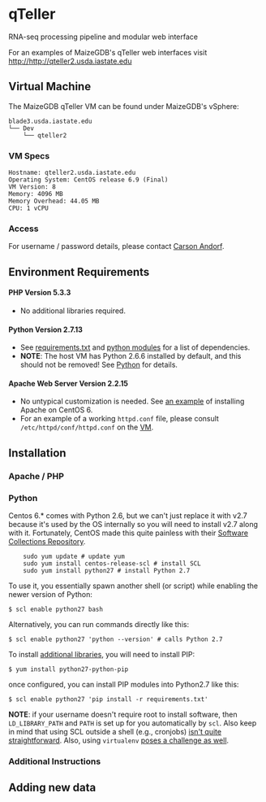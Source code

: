 qTeller
=======

RNA-seq processing pipeline and modular web interface

For an examples of MaizeGDB's qTeller web interfaces visit 
<a href="http://qteller2.usda.iastate.edu">http://http://qteller2.usda.iastate.edu</a>


## Virtual Machine ##

The MaizeGDB qTeller VM can be found under MaizeGDB's vSphere:

```
blade3.usda.iastate.edu
└── Dev
    └── qteller2
```

### VM Specs

```
Hostname: qteller2.usda.iastate.edu
Operating System: CentOS release 6.9 (Final)
VM Version: 8
Memory: 4096 MB
Memory Overhead: 44.05 MB
CPU: 1 vCPU
```

### Access
For username / password details, please contact [Carson Andorf](carson.andorf@ars.usda.gov).


## Environment Requirements ##

#### PHP Version 5.3.3
* No additional libraries required.

#### Python Version 2.7.13
* See [requirements.txt](requirements.txt) and [python modules](python_modules.txt) for a list of dependencies.
* **NOTE**: The host VM has Python 2.6.6 installed by default, and this should not be removed! See [Python](#python) for details.

#### Apache Web Server Version 2.2.15
* No untypical customization is needed. See [an example](https://support.rackspace.com/how-to/centos-6-apache-and-php-install/) of installing Apache on CentOS 6.
* For an example of a working `httpd.conf` file, please consult `/etc/httpd/conf/httpd.conf` on the [VM](virtual-machine).


## Installation ##

### Apache / PHP

### Python

Centos 6.* comes with Python 2.6, but we can't just replace it with v2.7 because it's used by the OS internally so you will need to install v2.7 along with it.  Fortunately, CentOS made this quite painless with their [Software Collections Repository](http://wiki.centos.org/AdditionalResources/Repositories/SCL).
```
    sudo yum update # update yum
    sudo yum install centos-release-scl # install SCL 
    sudo yum install python27 # install Python 2.7
``` 

To use it, you essentially spawn another shell (or script) while enabling the newer version of Python:

```
$ scl enable python27 bash
```

Alternatively, you can run commands directly like this:

```
$ scl enable python27 'python --version' # calls Python 2.7
```

To install [additional libraries](requirements.txt), you will need to install PIP:

```
$ yum install python27-python-pip
```

once configured, you can install PIP modules into Python2.7 like this:

```
$ scl enable python27 'pip install -r requirements.txt'
```

**NOTE**: if your username doesn't require root to install software, then `LD_LIBRARY_PATH` and `PATH` is set up for you automatically by `scl`.  Also keep in mind that using SCL outside a shell (e.g., cronjobs) [isn't quite straightforward](http://stackoverflow.com/questions/16631461/scl-enable-python27-bash).  Also, using `virtualenv` [poses a challenge as well](http://digiactive.com.au/blog/2013/12/28/setting-up-python-2-dot-7-on-centos-6-dot-4-the-really-easy-way/).


### Additional Instructions



## Adding new data ##

